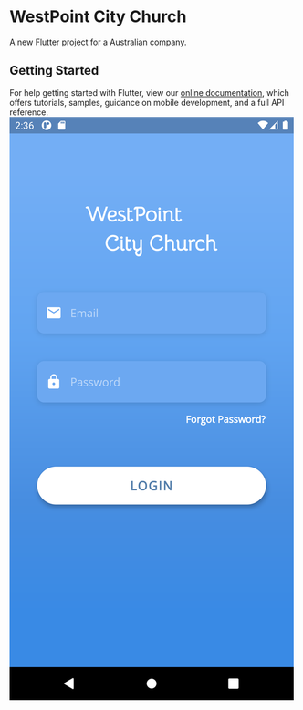 # WestPoint City Church

A new Flutter project for a Australian company.

## Getting Started
For help getting started with Flutter, view our
[online documentation](https://flutter.dev/docs), which offers tutorials,
samples, guidance on mobile development, and a full API reference.
![Caption for the picture.](/LoginPage.png)
